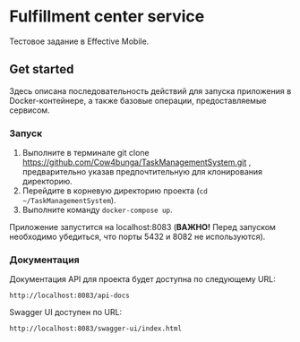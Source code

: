 # Fulfillment center service
Тестовое задание в Effective Mobile.
## Get started
Здесь описана последовательность действий для запуска приложения в Docker-контейнере, а также базовые операции, предоставляемые сервисом.
### Запуск
1. Выполните в терминале git clone https://github.com/Cow4bunga/TaskManagementSystem.git , предварительно указав предпочтительную для клонирования директорию.
2. Перейдите в корневую директорию проекта (`cd ~/TaskManagementSystem`).
3. Выполните команду `docker-compose up`.

Приложение запустится на localhost:8083 (**ВАЖНО!** Перед запуском необходимо убедиться, что порты 5432 и 8082 не используются).


### Документация
Документация API для проекта будет доступна по следующему URL: 

`http://localhost:8083/api-docs`

Swagger UI доступен по URL:

`http://localhost:8083/swagger-ui/index.html`